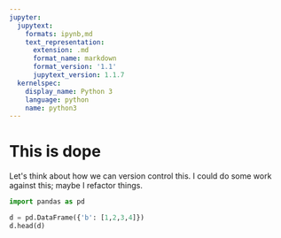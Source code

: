 ```yaml
---
jupyter:
  jupytext:
    formats: ipynb,md
    text_representation:
      extension: .md
      format_name: markdown
      format_version: '1.1'
      jupytext_version: 1.1.7
  kernelspec:
    display_name: Python 3
    language: python
    name: python3
---
```


# This is dope
Let's think about how we can version control this. I could do some
work against this; maybe I refactor things. 

```python
import pandas as pd 
```

```python
d = pd.DataFrame({'b': [1,2,3,4]})
d.head(d)
```

```python

```
